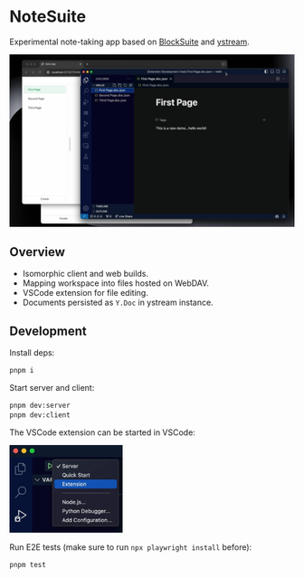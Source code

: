 # NoteSuite

Experimental note-taking app based on [BlockSuite](https://github.com/toeverything/blocksuite) and [ystream](https://github.com/yjs/ystream).

![screenshot-basic](./images/screenshot-basic.jpg)

## Overview

* Isomorphic client and web builds.
* Mapping workspace into files hosted on WebDAV.
* VSCode extension for file editing.
* Documents persisted as `Y.Doc` in ystream instance.

## Development

Install deps:

```sh
pnpm i
```

Start server and client:

```sh
pnpm dev:server
pnpm dev:client
```

The VSCode extension can be started in VSCode:

<img src="./images/screenshot-debugger.jpg" alt="screenshot-debugger" width="200">


Run E2E tests (make sure to run `npx playwright install` before):

```sh
pnpm test
```
